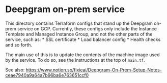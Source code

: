 # Deepgram on-prem service

This directory contains Terraform configs that stand up the Deepgram on-prem
service on GCP. Currently, these configs only include the Instance Template
and Managed Instance Group, and not the other parts of the service, such as:
    * SSL certificate
    * Load balancer config
    * Health checks
and so forth.

The main use of this is to update the contents of the machine image used
by the service. To do so, see the instructions at the top of `main.tf`.

See also: https://www.notion.so/fixieai/Deepgram-On-Prem-Setup-Notes-ceae7940a9a64a7b96ba6e763651ccf0
